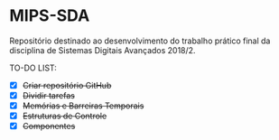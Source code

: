 # MIPS-SDA

Repositório destinado ao desenvolvimento do trabalho prático final da disciplina de Sistemas Digitais Avançados 2018/2.

TO-DO LIST:

- [x] ~~Criar repositório GitHub~~
- [x] ~~Dividir tarefas~~
- [x] ~~Memórias e Barreiras Temporais~~
- [x] ~~Estruturas de Controle~~
- [x] ~~Componentes~~
